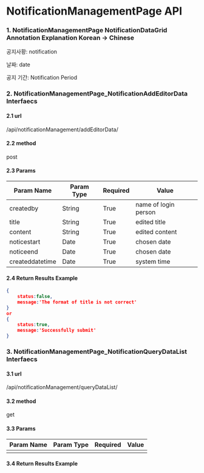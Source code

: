 # NotificationManagementPage API 

### 1. NotificationManagementPage NotificationDataGrid Annotation Explanation Korean -> Chinese

공지사황: notification

날짜: date

공지 기간: Notification Period

### 2. NotificationManagementPage_NotificationAddEditorData Interfaecs

#### 2.1 url

/api/notificationManagement/addEditorData/

#### 2.2 method

post

#### 2.3 Params

| Param Name      | Param Type | Required | Value                |
| --------------- | ---------- | -------- | -------------------- |
| createdby       | String     | True     | name of login person |
| title           | String     | True     | edited title         |
| content         | String     | True     | edited content       |
| noticestart     | Date       | True     | chosen date          |
| noticeend       | Date       | True     | chosen date          |
| createddatetime | Date       | True     | system time          |

#### 2.4 Return Results Example

```json
{
    status:false,
	message:'The format of title is not correct'
}
or
{
    status:true,
    message:'Successfully submit'
}
```

### 3. NotificationManagementPage_NotificationQueryDataList Interfaecs

#### 3.1 url

/api/notificationManagement/queryDataList/

#### 3.2 method

get

#### 3.3 Params

| Param Name | Param Type | Required | Value |
| ---------- | ---------- | -------- | ----- |
|            |            |          |       |

#### 3.4 Return Results Example

